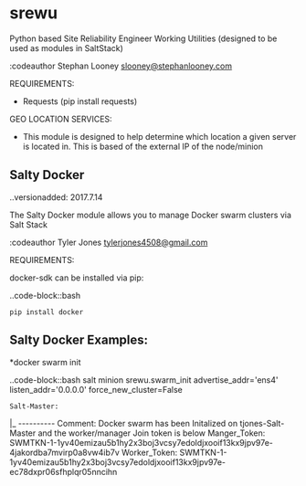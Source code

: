 # srewu
Python based Site Reliability Engineer Working Utilities (designed to be used as modules in SaltStack)

:codeauthor Stephan Looney <slooney@stephanlooney.com>

REQUIREMENTS:
* Requests (pip install requests)


GEO LOCATION SERVICES:
* This module is designed to help determine which location a given server is located in. This is based of the external IP of the node/minion


Salty Docker
------------
..versionadded: 2017.7.14

The Salty Docker module allows you to manage Docker swarm clusters via Salt Stack

:codeauthor Tyler Jones <tylerjones4508@gmail.com>

REQUIREMENTS:

docker-sdk can be installed via pip:

..code-block::bash

    pip install docker

Salty Docker Examples:
----------------------

*docker swarm init

..code-block::bash
    salt minion srewu.swarm_init advertise_addr='ens4' listen_addr='0.0.0.0' force_new_cluster=False

    Salt-Master:
   |_
     ----------
     Comment:
         Docker swarm has been Initalized on tjones-Salt-Master and the worker/manager Join token is below
     Manger_Token:
         SWMTKN-1-1yv40emizau5b1hy2x3boj3vcsy7edoldjxooif13kx9jpv97e-4jakordba7mvirp0a8vw4ib7v
     Worker_Token:
         SWMTKN-1-1yv40emizau5b1hy2x3boj3vcsy7edoldjxooif13kx9jpv97e-ec78dxpr06sfhplqr05nncihn   
